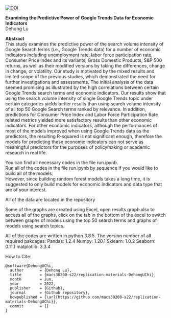 [![DOI](https://zenodo.org/badge/484103277.svg)](https://zenodo.org/badge/latestdoi/484103277)

**Examining the Predictive Power of Google Trends Data for Economic Indicators**  
Dehong Lu

**Abstract**  
This study examines the predictive power of the search volume intensity of Google Search terms (i.e., Google Trends data) for a number of economic indicators including unemployment rate, labor force participation rate, Consumer Price Index and its variants, Gross Domestic Products, S&P 500 returns, as well as their modified versions by taking the differences, change in change, or volatility. Our study is motivated by the mixed results and limited scope of the previous studies, which demonstrated the need for further investigations and assessments. The initial analysis of the data seemed promising as illustrated by the high correlations between certain Google Trends search terms and economic indicators. Our results show that using the search volume intensity of single Google Trends topic under certain categories yields better results than using search volume intensity of all top 50 Google Search terms ranked by relevance. In addition, predictions for Consumer Price Index and Labor Force Participation Rate related metrics yielded more satisfactory results than other economic indicators. For other economic indicators, although the performances of most of the models improved when using Google Trends data as the predictors, the resulting R-squared is not significant enough, therefore the models for predicting these economic indicators can not serve as meaningful predictors for the purposes of policymaking or academic research in real life. 


You can find all necessary codes in the file run.ipynb.  
Run all of the codes in the file run.ipynb by sequence if you would like to build all of the models.  
However, since building random forest models takes a long time, it is suggested to only build models for economic indicators and data type that are of your interest. 

All of the data are located in the repository

Some of the graphs are created using Excel, open results graph.xlsx to access all of the graphs, click on the tab in the bottom of the excel to switch between graphs of models using the top 50 search terms and graphs of models using search topics. 

All of the codes are written in python 3.8.5. 
The version number of all required pakcages: 
Pandas: 1.2.4
Numpy: 1.20.1
Sklearn: 1.0.2
Seaborn: 0.11.1
matplotlib: 3.3.4

How to Cite:

```
@software{DehongUChi,
  author       = {Dehong Lu},
  title        = {macs30200-s22/replication-materials-DehongUChi},
  month        = Jun,
  year         = 2022,
  publisher    = {Github},
  journal      = {Github repository},
  howpublished = {\url{https://github.com/macs30200-s22/replication-materials-DehongUChi}},
  commit       = {}
}
```
